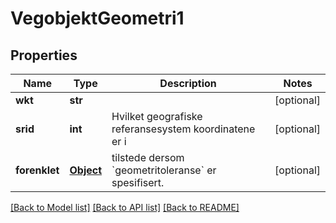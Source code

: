# VegobjektGeometri1

## Properties
Name | Type | Description | Notes
------------ | ------------- | ------------- | -------------
**wkt** | **str** |  | [optional] 
**srid** | **int** | Hvilket geografiske referansesystem koordinatene er i | [optional] 
**forenklet** | [**Object**](Object.md) | tilstede dersom &#x60;geometritoleranse&#x60; er spesifisert. | [optional] 

[[Back to Model list]](../README.md#documentation-for-models) [[Back to API list]](../README.md#documentation-for-api-endpoints) [[Back to README]](../README.md)

